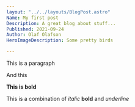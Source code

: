 ```yaml
---
layout: "../../layouts/BlogPost.astro"
Name: My first post
Description: A great blog about stuff...
Published: 2021-09-24
Author: Olaf Olafson
HeroImageDescription: Some pretty birds

---
```


This is a paragraph 

And this 

**This is bold** 

This is a combination of *italic* **bold**  and  *underline* 
